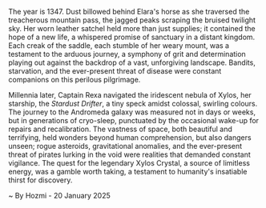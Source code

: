 
The year is 1347.  Dust billowed behind Elara's horse as she traversed the treacherous mountain pass, the jagged peaks scraping the bruised twilight sky.  Her worn leather satchel held more than just supplies; it contained the hope of a new life, a whispered promise of sanctuary in a distant kingdom.  Each creak of the saddle, each stumble of her weary mount, was a testament to the arduous journey, a symphony of grit and determination playing out against the backdrop of a vast, unforgiving landscape. Bandits, starvation, and the ever-present threat of disease were constant companions on this perilous pilgrimage.


Millennia later, Captain Rexa navigated the iridescent nebula of Xylos, her starship, the *Stardust Drifter*, a tiny speck amidst colossal, swirling colours.  The journey to the Andromeda galaxy was measured not in days or weeks, but in generations of cryo-sleep, punctuated by the occasional wake-up for repairs and recalibration.  The vastness of space, both beautiful and terrifying, held wonders beyond human comprehension, but also dangers unseen; rogue asteroids, gravitational anomalies, and the ever-present threat of pirates lurking in the void were realities that demanded constant vigilance.  The quest for the legendary Xylos Crystal, a source of limitless energy, was a gamble worth taking, a testament to humanity's insatiable thirst for discovery.

~ By Hozmi - 20 January 2025

